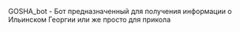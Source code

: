 GOSHA_bot - Бот предназначенный для получения информации о Ильинском Георгии или же просто для прикола
